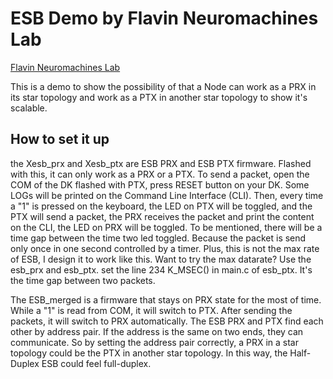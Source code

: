 # ESB Demo by Flavin Neuromachines Lab

[Flavin Neuromachines Lab](https://flavinlab.io/)

This is a demo to show the possibility of that a Node can work as a PRX in its star topology and work as a PTX in another star topology to show it's scalable.

## How to set it up

the Xesb_prx and Xesb_ptx are ESB PRX and ESB PTX firmware. Flashed with this, it can only work as a PRX or a PTX. To send a packet, open the COM of the DK flashed with PTX, press RESET button on your DK. Some LOGs will be printed on the Command Line Interface (CLI). Then, every time a "1" is pressed on the keyboard, the LED on PTX will be toggled, and the PTX will send a packet, the PRX receives the packet and print the content on the CLI, the LED on PRX will be toggled. To be mentioned, there will be a time gap between the time two led toggled. Because the packet is send only once in one second controlled by a timer. Plus, this is not the max rate of ESB, I design it to work like this. Want to try the max datarate? Use the esb_prx and esb_ptx. set the line 234 K_MSEC() in main.c of esb_ptx. It's the time gap between two packets.

The ESB_merged is a firmware that stays on PRX state for the most of time. While a "1" is read from COM, it will switch to PTX. After sending the packets, it will switch to PRX automatically. The ESB PRX and PTX find each other by address pair. If the address is the same on two ends, they can communicate. So by setting the address pair correctly, a PRX in a star topology could be the PTX in another star topology. In this way, the Half-Duplex ESB could feel full-duplex.
